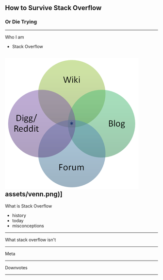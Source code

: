 
## How to Survive Stack Overflow
### Or Die Trying

---

Who I am
  - Stack Overflow

 ![Logo](https://github.com/meagar/something/raw/fda779b539617af384b46f1f1504069ec336f7f8/assets/venn.png)assets/venn.png)]
---

What is Stack Overflow
  - history
  - today
  - misconceptions

---

What stack overflow isn't

---

Meta

---

Downvotes

--- 
